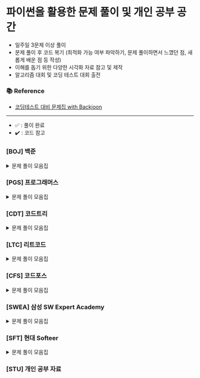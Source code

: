 # 파이썬을 활용한 문제 풀이 및 개인 공부 공간

- 일주일 3문제 이상 풀이
- 문제 풀이 후 코드 복기 (최적화 가능 여부 파악하기, 문제 풀이하면서 느꼈던 점, 새롭게 배운 점 등 작성)
- 이해를 돕기 위한 다양한 시각화 자료 참고 및 제작
- 알고리즘 대회 및 코딩 테스트 대회 출전

### 📚 Reference
- [코딩테스트 대비 문제집 with Backjoon](https://github.com/tony9402/baekjoon)

---
- ✅ : 풀이 완료
- ✔️ : 코드 참고

### [BOJ] 백준

<details>
	<summary>문제 풀이 모음집</summary>
  </br>
  
  |코드 번호|이름|난이도|풀이 코드|풀이 시간|풀이 유형|상태|
  |:-----:|:-----|:-----:|:-----|:-----|:-----|:-----:|
  |**_11723_**|[집합](https://www.acmicpc.net/problem/11723)|실버 5|./구현/11723번 집합.py|00:20:00.00|`구현`|✅|
  |**_1012_**|[유기농 배추](https://www.acmicpc.net/problem/1012)|실버 2|./BFS/1012번 유기농 배추.py|00:30:00.00|`BFS`|✅|
  |**_2178_**|[미로 탐색](https://www.acmicpc.net/problem/2178)|실버 1|./BFS/2178번 미로탐색.py|00:50:00.00|`BFS`|✅|
  |**_21922_**|[학부 연구생 민상](https://www.acmicpc.net/problem/21922)|골드 5|./BFS/21922번 학부 연구생 민상.py|01:30:00.00|`BFS`|✅|
  |**_19941_**|[햄버거 분배](https://www.acmicpc.net/problem/19941)|실버 3|./그리디/19941번 햄버거 분배.py|00:45:00.00|`그리디`|✅|
  |**_20300_**|[서강근육맨](https://www.acmicpc.net/problem/20300)|실버 3|./그리디/20300번 서강근육맨.py|00:30:00.00|`그리디`|✅|
  |**_7576_**|[토마토](https://www.acmicpc.net/problem/7576)|골드 5|./BFS/7576번 토마토.py|01:00:00.00|`BFS`|✅|
  |**_10282_**|[해킹](https://www.acmicpc.net/problem/10282)|골드 4|./그리디/10282번 해킹.py|00:40:00.00|`그리디`|✅|
  |**_6497_**|[전력난](https://www.acmicpc.net/problem/6497)|골드 4|./그리디/6497번 전력난.py|00:40:00.00|`그리디`|✅|
  |**_12760_**|[최후의 승자는 누구?](https://www.acmicpc.net/problem/12760)|실버 5|./구현/12760번 최후의 승자는 누구.py|00:30:00.00|`구현`|✅|
  |**_1931_**|[회의실 배정](https://www.acmicpc.net/problem/1931)|골드 4|./그리디/1931번 회의실 배정.py|00:30:00.00|`그리디`|✅|
  |**_1927_**|[최소 힙](https://www.acmicpc.net/problem/1927)|실버 2|./자료구조/1927번 최소 힙.py|00:10:00.00|`자료구조`|✅|
  |**_12865_**|[평범한 배낭](https://www.acmicpc.net/problem/12865)|골드 5|./DP/12865번 평범한 배낭.py|00:00:00.00|`DP`| |
  |**_22871_**|[징검다리 건너기(large)](https://www.acmicpc.net/problem/22871)|실버 1|./DP/22871번 징검다리 건너기(large).py|00:00:00.00|`DP`| |
  |**_19598_**|[최소 회의실 개수](https://www.acmicpc.net/problem/19598)|골드 5|./그리디/19598번 최소 회의실 개수.py|00:30:00.00|`그리다`|✅|
  |**_1753_**|[최단경로](https://www.acmicpc.net/problem/1753)|골드 4|./그래프/1753번 최단경로.py|00:30:00.00|`그래프`|✅|

  

</details>

### [PGS] 프로그래머스

<details>
	<summary>문제 풀이 모음집</summary>
  </br>
  
  |코드 번호|이름|난이도|풀이 코드|풀이 시간|풀이 유형|상태|
  |:-----:|:-----|:-----:|:-----|:-----|:-----|:-----:|
  |**_42584_**|[주식가격](https://school.programmers.co.kr/learn/courses/30/lessons/42584)|레벨 2|./스택,큐/42584번 주식가격.py|00:20:00.00|`스택/큐`|✅|

</details>

### [CDT] 코드트리

<details>
	<summary>문제 풀이 모음집</summary>
  </br>
  
  |코드 번호|이름|난이도|풀이 코드|풀이 시간|풀이 유형|상태|
  |:-----:|:-----|:-----:|:-----|:-----|:-----|:-----:|
  |**____**|[코드트리 빵](https://www.codetree.ai/ko/frequent-problems/problems/codetree-mon-bread/description)|L14|./삼성/(코드트리)코드트리 빵.py|03:30:00.00|`Simulation, BFS`|✅|
  |**____**|[색깔 폭탄](https://www.codetree.ai/ko/frequent-problems/problems/colored-bomb/description)|L14|./삼성/2022_하반기_오후_1번_코드트리 빵.py|01:30:00.00|`Simulation, BFS`|✅|
  |**____**|[원자 충돌](https://www.codetree.ai/ko/frequent-problems/problems/atom-collision/description?introductionSetId=&bookmarkId=)|L12|./삼성/2020_하반기_오전_2번_원자_충돌.py|01:20:00.00|`Simulation`|✅|
  |**____**|[나무박멸](https://www.codetree.ai/ko/frequent-problems/problems/tree-kill-all/description)|L12|./삼성/2022_상반기_오후_2번_나무박별.py|02:30:00.00|`Simulation, dx dy technique`|✅|
  |**____**|[자율주행 전기차](https://www.codetree.ai/ko/frequent-problems/problems/autonomous-electric-car/description)|L14|./삼성/2020_상반기_오후_2번_자율주행_전기차.py|02:50:00.00|`Simulation, BFS`|✅|
  |**____**|[생명과학부 랩 인턴](https://www.codetree.ai/ko/frequent-problems/problems/biology-lab-intern/description?introductionSetId=&bookmarkId=)|L13|./삼성/2019_상반기_오전_2번_생명과학부_랩_인턴.py|00:55:00.00|`Simulation, BFS`|✅|

</details>

### [LTC] 리트코드

<details>
	<summary>문제 풀이 모음집</summary>
  </br>
  
  |코드 번호|이름|난이도|풀이 코드|풀이 시간|풀이 유형|
  |:-----:|:-----|:-----:|:-----|:-----|:-----|

</details>

### [CFS] 코드포스

<details>
	<summary>문제 풀이 모음집</summary>
  </br>
  
  |코드 번호|이름|난이도|풀이 코드|풀이 시간|풀이 유형|
  |:-----:|:-----|:-----:|:-----|:-----|:-----|

</details>

### [SWEA] 삼성 SW Expert Academy

<details>
	<summary>문제 풀이 모음집</summary>
  </br>
  
  |코드 번호|이름|난이도|풀이 코드|풀이 시간|풀이 유형|
  |:-----:|:-----|:-----:|:-----|:-----|:-----|
</details>

### [SFT] 현대 Softeer

<details>
	<summary>문제 풀이 모음집</summary>
  </br>
  
  |코드 번호|이름|난이도|풀이 코드|풀이 시간|풀이 유형|상태|
  |:-----:|:-----|:-----:|:-----|:-----|:-----|:-----:|
  |**_6266_**|[[21년 재직자 대회 예선] 비밀 메뉴](https://softeer.ai/practice/6269)|레벨 2|./구현/-- [21년 재직자 대회 예선] 비밀 메뉴.py|00:15:00.00|`구현`|✅|
  |**_6283_**|[8단 변속기](https://softeer.ai/practice/6283)|레벨 2|./구현/-- 8단 변속기.py|00:10:00.00|`구현`|✅|
  |**_9657_**|[나무공격](https://softeer.ai/practice/9657)|레벨 2|./구현/-- 나무공격.py|00:20:00.00|`구현`|✅|
  |**_6284_**|[바이러스](https://softeer.ai/practice/6284)|레벨 2|./구현/-- 바이러스.py|00:25:00.00|`구현`|✅|
  |**_6282_**|[장애물 인식 프로그램](https://softeer.ai/practice/6282)|레벨 2|./BFS/-- 장애물 인식 프로그램.py|00:20:00.00|`BFS`|✅|
  |**_6280_**|[지도 자동 구축](https://softeer.ai/practice/6280)|레벨 2|./구현/-- 지도 자동 구축.py|00:05:00.00|`구현`|✅|
  |**_7374_**|[진정한 효도](https://softeer.ai/practice/7374)|레벨 2|./구현/-- 진정한 효도.py|00:15:00.00|`구현`|✅|
</details>

### [STU] 개인 공부 자료

